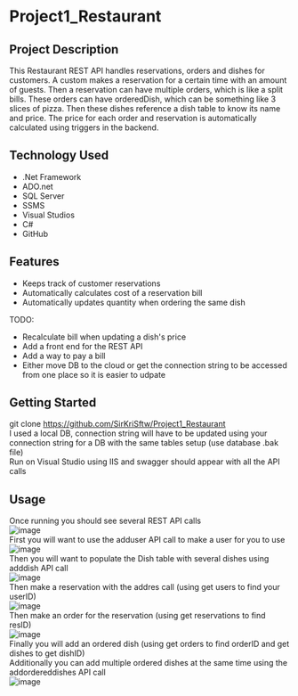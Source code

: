 # Project1_Restaurant

## Project Description
This Restaurant REST API handles reservations, orders and dishes for customers.
  A custom makes a reservation for a certain time with an amount of guests.
  Then a reservation can have multiple orders, which is like a split bills.
  These orders can have orderedDish, which can be something like 3 slices of pizza.
  Then these dishes reference a dish table to know its name and price.
  The price for each order and reservation is automatically calculated using triggers in the backend.

## Technology Used
* .Net Framework
* ADO.net
* SQL Server
* SSMS
* Visual Studios
* C#
* GitHub

## Features
* Keeps track of customer reservations
* Automatically calculates cost of a reservation bill
* Automatically updates quantity when ordering the same dish

TODO:
* Recalculate bill when updating a dish's price
* Add a front end for the REST API
* Add a way to pay a bill
* Either move DB to the cloud or get the connection string to be accessed from one place so it is easier to udpate

## Getting Started
git clone https://github.com/SirKriSftw/Project1_Restaurant  
I used a local DB, connection string will have to be updated using your connection string for a DB with the same tables setup (use database .bak file)  
Run on Visual Studio using IIS and swagger should appear with all the API calls  

## Usage
Once running you should see several REST API calls  
![image](https://user-images.githubusercontent.com/60492952/164026523-1620bed8-cce3-48dc-a5ec-f12489ffa12f.png)  
First you will want to use the adduser API call to make a user for you to use  
![image](https://user-images.githubusercontent.com/60492952/164026778-1b8c7a29-5e1a-4871-b25d-d98509f62746.png)  
Then you will want to populate the Dish table with several dishes using adddish API call  
![image](https://user-images.githubusercontent.com/60492952/164026951-e77f315a-37cb-42bc-a1b4-c118a1a9aa6d.png)  
Then make a reservation with the addres call (using get users to find your userID)  
![image](https://user-images.githubusercontent.com/60492952/164027216-515128ee-d7c9-4c5f-a7e0-6445a7702ac5.png)  
Then make an order for the reservation (using get reservations to find resID)  
![image](https://user-images.githubusercontent.com/60492952/164027336-04e15f12-f608-4395-aea8-5795e7ef65c0.png)  
Finally you will add an ordered dish (using get orders to find orderID and get dishes to get dishID)  
Additionally you can add multiple ordered dishes at the same time using the addordereddishes API call  
![image](https://user-images.githubusercontent.com/60492952/164027613-0fae1447-b02d-4f3b-ab3e-ea64497d3027.png)  






